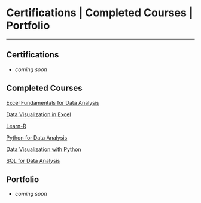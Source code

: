 <h1 style="color=blue;">Certifications | Completed Courses | Portfolio</h1>

---

## Certifications
* _coming soon_

## Completed Courses

[Excel Fundamentals for Data Analysis](https://github.com/mbhagwan/Excel-Skills-for-Data-Analytics-and-Visualization-Course-1)

[Data Visualization in Excel](https://github.com/mbhagwan/Excel-Skills-for-Data-Analytics-and-Visualization-Course-2)

[Learn-R](https://github.com/mbhagwan/Learn-R)

[Python for Data Analysis](https://github.com/mbhagwan/Python-for-Data-Analysis)

[Data Visualization with Python](https://github.com/mbhagwan/Data-Visualization-with-Python)

[SQL for Data Analysis](https://github.com/mbhagwan/SQL-for-Data-Analysis)

## Portfolio
* _coming soon_
